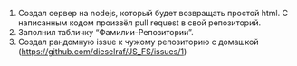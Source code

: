 1) Создал сервер на nodejs, который будет возвращать простой html. С
написанным кодом произвёл pull request в свой репозиторий.
2) Заполнил табличку “Фамилии-Репозитории”.
3) Создал рандомную issue к чужому репозиторию с домашкой (https://github.com/dieselraf/JS_FS/issues/1)